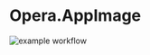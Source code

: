 # Opera.AppImage

![example workflow](https://github.com/nx-appbuild-hub/Opera.AppImage//actions/workflows/makefile.yml/badge.svg)
